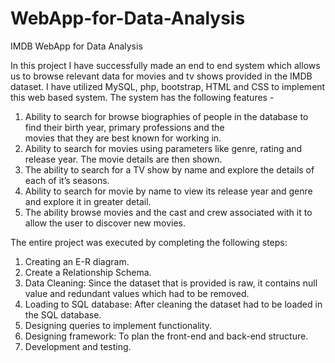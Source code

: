 # WebApp-for-Data-Analysis
IMDB WebApp for Data Analysis 

In this project I have successfully made an end to end system which allows us to browse relevant data for movies and tv
shows provided in the IMDB dataset. I have utilized MySQL, php, bootstrap, HTML and CSS to implement this web based system. 
The system has the following features - 
  1. Ability to search for browse biographies of people in the database to find their birth year, primary professions and the    
     movies that they are best known for working in. 
  2. Ability to search for movies using parameters like genre, rating and release year. The movie details are then shown. 
  3. The ability to search for a TV show by name and explore the details of each of it’s seasons. 
  4. Ability to search for movie by name to view its release year and genre and explore it in greater detail. 
  5. The ability browse movies and the cast and crew associated with it to allow the user to discover new movies. 

The entire project was executed by completing the following steps:
  1) Creating an E-R diagram.
  2) Create a Relationship Schema.
  3) Data Cleaning: Since the dataset that is provided is raw, it contains null value and redundant values which had to be removed.
  4) Loading to SQL database: After cleaning the dataset had to be loaded in the SQL database.
  5) Designing queries to implement functionality.
  6) Designing framework: To plan the front-end and back-end structure.
  7) Development and testing.

